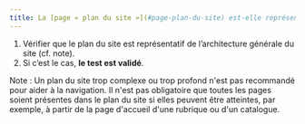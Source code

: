 ```yaml
---
title: La [page « plan du site »](#page-plan-du-site) est-elle représentative de l’architecture générale du site ?
---
```


1. Vérifier que le plan du site est représentatif de l’architecture générale du site (cf. note).
2. Si c’est le cas, **le test est validé**.

Note : Un plan du site trop complexe ou trop profond n'est pas recommandé pour aider à la navigation. Il n'est pas obligatoire que toutes les pages soient présentes dans le plan du site si elles peuvent être atteintes, par exemple, à partir de la page d'accueil d'une rubrique ou d'un catalogue.
